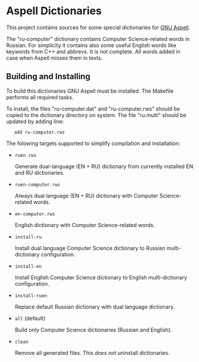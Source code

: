 Aspell Dictionaries
===================

This project contains sources for some special dictionaries for [GNU
Aspell](http://aspell.net/).

The "ru-computer" dictionary contains Computer Science-related words
in Russian. For simplicity it contains also some useful English words
like keywords from C++ and abbrevs. It is not complete. All words
added in case when Aspell misses them in texts.

Building and Installing
-----------------------

To build this dictionaries GNU Aspell must be installed. The Makefile
performs all required tasks.

To install, the files "ru-computer.dat" and "ru-computer.rws" should
be copied to the dictionary directory on system. The file "ru.multi"
should be updated by adding line:

       add ru-computer.rws

The folowing targets supported to simplify compilation and
installation:

* `ruen.rws`

  Generate dual-language (EN + RU) dictionary from currently installed
  EN and RU dictionaries.

* `ruen-computer.rws`

  Always dual language (EN + RU) dictionary with Computer
  Science-related words.

* `en-computer.rws`

  English dictionary with Computer Science-related words.

* `install-ru`

  Install dual language Computer Science dictionary to Russian
  multi-dictionary configuration.

* `install-en`

  Install English Computer Science dictionary to English
  multi-dictionary configuration.

* `install-ruen`

  Replace default Russian dictionary with dual language dictionary.

* `all` (default)

  Build only Computer Science dictionaries (Russian and English).

* `clean`

  Remove all generated files. This *does not* uninstall dictionaries.
